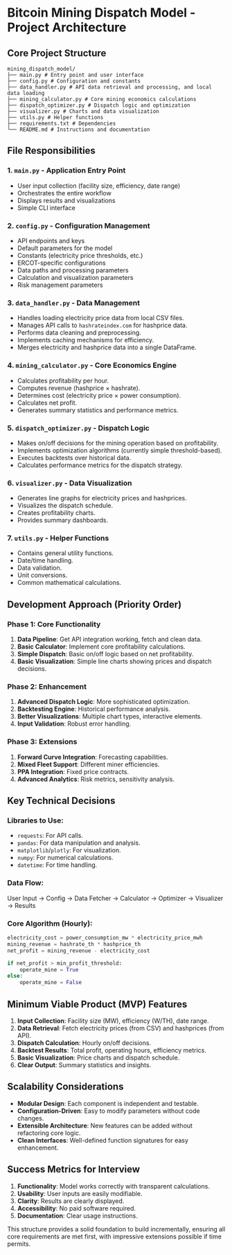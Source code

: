 # Bitcoin Mining Dispatch Model - Project Architecture

## Core Project Structure

```
mining_dispatch_model/
├── main.py # Entry point and user interface
├── config.py # Configuration and constants
├── data_handler.py # API data retrieval and processing, and local data loading
├── mining_calculator.py # Core mining economics calculations
├── dispatch_optimizer.py # Dispatch logic and optimization
├── visualizer.py # Charts and data visualization
├── utils.py # Helper functions
├── requirements.txt # Dependencies
└── README.md # Instructions and documentation
```

## File Responsibilities

### 1. `main.py` - Application Entry Point
- User input collection (facility size, efficiency, date range)
- Orchestrates the entire workflow
- Displays results and visualizations
- Simple CLI interface

### 2. `config.py` - Configuration Management
- API endpoints and keys
- Default parameters for the model
- Constants (electricity price thresholds, etc.)
- ERCOT-specific configurations
- Data paths and processing parameters
- Calculation and visualization parameters
- Risk management parameters

### 3. `data_handler.py` - Data Management
- Handles loading electricity price data from local CSV files.
- Manages API calls to `hashrateindex.com` for hashprice data.
- Performs data cleaning and preprocessing.
- Implements caching mechanisms for efficiency.
- Merges electricity and hashprice data into a single DataFrame.

### 4. `mining_calculator.py` - Core Economics Engine
- Calculates profitability per hour.
- Computes revenue (hashprice × hashrate).
- Determines cost (electricity price × power consumption).
- Calculates net profit.
- Generates summary statistics and performance metrics.

### 5. `dispatch_optimizer.py` - Dispatch Logic
- Makes on/off decisions for the mining operation based on profitability.
- Implements optimization algorithms (currently simple threshold-based).
- Executes backtests over historical data.
- Calculates performance metrics for the dispatch strategy.

### 6. `visualizer.py` - Data Visualization
- Generates line graphs for electricity prices and hashprices.
- Visualizes the dispatch schedule.
- Creates profitability charts.
- Provides summary dashboards.

### 7. `utils.py` - Helper Functions
- Contains general utility functions.
- Date/time handling.
- Data validation.
- Unit conversions.
- Common mathematical calculations.

## Development Approach (Priority Order)

### Phase 1: Core Functionality
1. **Data Pipeline**: Get API integration working, fetch and clean data.
2. **Basic Calculator**: Implement core profitability calculations.
3. **Simple Dispatch**: Basic on/off logic based on net profitability.
4. **Basic Visualization**: Simple line charts showing prices and dispatch decisions.

### Phase 2: Enhancement
1. **Advanced Dispatch Logic**: More sophisticated optimization.
2. **Backtesting Engine**: Historical performance analysis.
3. **Better Visualizations**: Multiple chart types, interactive elements.
4. **Input Validation**: Robust error handling.

### Phase 3: Extensions
1. **Forward Curve Integration**: Forecasting capabilities.
2. **Mixed Fleet Support**: Different miner efficiencies.
3. **PPA Integration**: Fixed price contracts.
4. **Advanced Analytics**: Risk metrics, sensitivity analysis.

## Key Technical Decisions

### Libraries to Use:
- `requests`: For API calls.
- `pandas`: For data manipulation and analysis.
- `matplotlib`/`plotly`: For visualization.
- `numpy`: For numerical calculations.
- `datetime`: For time handling.

### Data Flow:
User Input → Config → Data Fetcher → Calculator → Optimizer → Visualizer → Results

### Core Algorithm (Hourly):
```python
electricity_cost = power_consumption_mw * electricity_price_mwh
mining_revenue = hashrate_th * hashprice_th
net_profit = mining_revenue - electricity_cost

if net_profit > min_profit_threshold:
    operate_mine = True
else:
    operate_mine = False
```

## Minimum Viable Product (MVP) Features

1. **Input Collection**: Facility size (MW), efficiency (W/TH), date range.
2. **Data Retrieval**: Fetch electricity prices (from CSV) and hashprices (from API).
3. **Dispatch Calculation**: Hourly on/off decisions.
4. **Backtest Results**: Total profit, operating hours, efficiency metrics.
5. **Basic Visualization**: Price charts and dispatch schedule.
6. **Clear Output**: Summary statistics and insights.

## Scalability Considerations

- **Modular Design**: Each component is independent and testable.
- **Configuration-Driven**: Easy to modify parameters without code changes.
- **Extensible Architecture**: New features can be added without refactoring core logic.
- **Clean Interfaces**: Well-defined function signatures for easy enhancement.

## Success Metrics for Interview

1. **Functionality**: Model works correctly with transparent calculations.
2. **Usability**: User inputs are easily modifiable.
3. **Clarity**: Results are clearly displayed.
4. **Accessibility**: No paid software required.
5. **Documentation**: Clear usage instructions.

This structure provides a solid foundation to build incrementally, ensuring all core requirements are met first, with impressive extensions possible if time permits.


